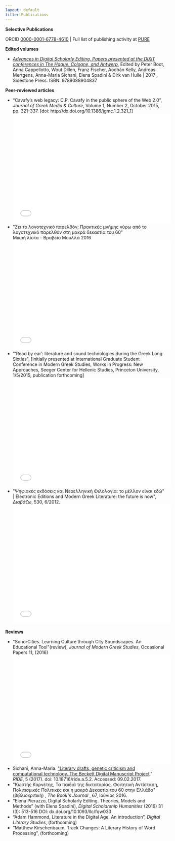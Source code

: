 ```yaml
---
layout: default
title: Publications
---
```


**Selective Publications** 
<p>ORCID <a href="http://orcid.org/0000-0001-6778-4610?lang=en">0000-0001-6778-4610</a> 
| Full list of publishing activity at <a href="https://pure.knaw.nl/portal/en/persons/annamaria-sichani(339961e5-63cb-4747-8f1e-d7be5e90170a).html">PURE</a> </p> 

 
**Edited volumes**
<ul>
  <li>
<em><a href="https://www.sidestone.com/books/advances-in-digital-scholarly-editing">Advances in Digital Scholarly Editing. Papers presented at the DiXiT conferences in The Hague, Cologne, and Antwerp</a></em>,
Edited by Peter Boot, Anna Cappellotto, Wout Dillen, Franz Fischer, Aodhán Kelly, Andreas Mertgens, Anna-Maria Sichani, Elena Spadini & Dirk van Hulle | 2017 , Sidestone Press. ISBN: 9789088904837
</li>
  </ul>
  
**Peer-reviewed articles**  
<ul>
 <li>
“Cavafy’s web legacy: C.P. Cavafy in the public sphere of the Web 2.0”, <em>Journal of Greek Media &amp; Culture</em>, Volume 1, Number 2, October 2015, pp. 321-337. [doi: http://dx.doi.org/10.1386/jgmc.1.2.321_1]<br/>
<embed src="../images/webcavafy.pdf" width="500" height="345" type='application/pdf'/>
</li>

<li>"Ζει το λογοτεχνικό παρελθόν; Πρακτικές μνήμης γύρω από το λογοτεχνικό παρελθόν στη μακρά δεκαετία του 60"<br/>
Μικρή λίστα - Βραβείο Μουλλά 2016 <br/>
<embed src="../images/Zei_to_logotexniko_parelthon_Sichani_CCBY.pdf" width="500" height="345" type='application/pdf'/>
</li>

<li>
"‘Read by ear’: literature and sound technologies during the Greek Long Sixties", [initially presented at International Graduate Student Conference in Modern Greek Studies, Works in Progress: New Approaches, Seeger Center for Hellenic Studies, Princeton University,
1/5/2015, publication forthcoming]<br/>
<embed src="../images/Readbyear.pdf" width="500" height="345" type='application/pdf'/>
</li>


<li>"Ψηφιακές εκδόσεις και Νεοελληνική Φιλολογία: το μέλλον είναι εδώ" | Electronic Editions and Modern Greek Literature: the future is now", <em>Διαβάζω</em>, 530, 6/2012.<br/>
<embed src="../images/DIAVAZO_DSE.pdf" width="500" height="375" type='application/pdf'/>
</li>
</ul>

**Reviews**
<ul>
<li>
"SonorCities. Learning Culture through City Soundscapes. An Educational Tool"(review), <em>Journal of Modern Greek Studies</em>, Occasional Papers 11, (2016)<br/>
<embed src="../images/Sonor Cities.pdf" width="500" height="345" type='application/pdf'/>
</li>

<li>
Sichani, Anna-Maria. <a href="http://ride.i-d-e.de/issues/issue-5/beckettarchive/">"Literary drafts, genetic criticism and computational technology. The Beckett Digital Manuscript Project</a>." <em>RIDE</em>, 5 (2017). doi: 10.18716/ride.a.5.2. Accessed: 09.02.2017.
</li>

<li>
"Κωστής Κορνέτης, Τα παιδιά της δικτατορίας. Φοιτητική Αντίσταση, Πολιτισμικές Πολιτικές και η μακρά Δεκαετία του 60 στην Ελλάδα" (βιβλιοκριτική) , <em>The Book's Journal </em>, 67, Ιούνιος 2016.<br/>
</li>

<li>“Elena Pierazzo, Digital Scholarly Editing. Theories, Models and Methods” (with Elena Spadini), <em>Digital Scholarship Humanities</em> (2016) 31 (3): 513-516  DOI: dx.doi.org/10.1093/llc/fqw033 
</li>

<li>“Adam Hammond, Literature in the Digital Age. An introduction”, <em> Digital Literary Studies</em>, (forthcoming)</li>

<li>“Matthew Kirschenbaum, Track Changes: A Literary History of Word Processing”, (forthcoming)</li>
</ul>
